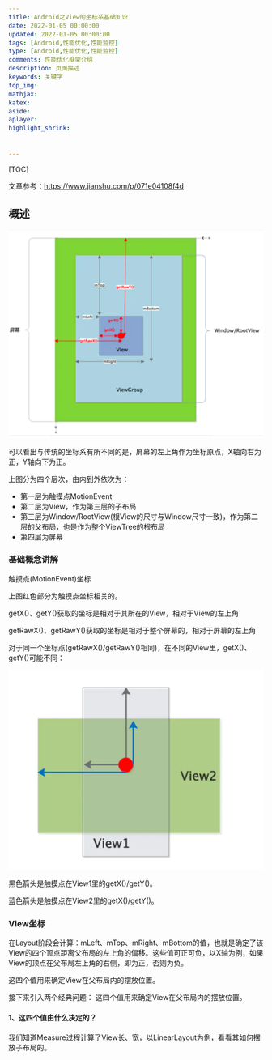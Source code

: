 ```yaml
---
title: Android之View的坐标系基础知识
date: 2022-01-05 00:00:00
updated: 2022-01-05 00:00:00
tags: [Android,性能优化,性能监控]
type: [Android,性能优化,性能监控]
comments: 性能优化框架介绍
description: 页面描述
keywords: 关键字
top_img:
mathjax:
katex:
aside:
aplayer:
highlight_shrink:


---
```


[TOC]



文章参考：https://www.jianshu.com/p/071e04108f4d

## 概述

![image-20220306150713315](images/image-20220306150713315-6550435.png)

可以看出与传统的坐标系有所不同的是，屏幕的左上角作为坐标原点，X轴向右为正，Y轴向下为正。

上图分为四个层次，由内到外依次为：

- 第一层为触摸点MotionEvent
- 第二层为View，作为第三层的子布局
- 第三层为Window/RootView(根View的尺寸与Window尺寸一致)，作为第二层的父布局，也是作为整个ViewTree的根布局
- 第四层为屏幕

### 基础概念讲解

触摸点(MotionEvent)坐标

上图红色部分为触摸点坐标相关的。

getX()、getY()获取的坐标是相对于其所在的View，相对于View的左上角

getRawX()、getRawY()获取的坐标是相对于整个屏幕的，相对于屏幕的左上角

对于同一个坐标点(getRawX()/getRawY()相同)，在不同的View里，getX()、getY()可能不同：

![image-20220306150737984](images/image-20220306150737984-6550460.png)


黑色箭头是触摸点在View1里的getX()/getY()。

蓝色箭头是触摸点在View2里的getX()/getY()。

### View坐标

在Layout阶段会计算：mLeft、mTop、mRight、mBottom的值，也就是确定了该View的四个顶点距离父布局的左上角的偏移。这些值可正可负，以X轴为例，如果View的顶点在父布局左上角的右侧，即为正，否则为负。


这四个值用来确定View在父布局内的摆放位置。

接下来引入两个经典问题：
这四个值用来确定View在父布局内的摆放位置。


#### 1、这四个值由什么决定的？

我们知道Measure过程计算了View长、宽，以LinearLayout为例，看看其如何摆放子布局的。